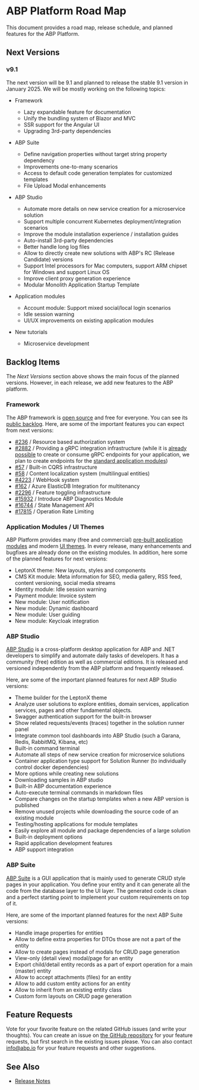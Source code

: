 # ABP Platform Road Map

This document provides a road map, release schedule, and planned features for the ABP Platform.

## Next Versions

### v9.1

The next version will be 9.1 and planned to release the stable 9.1 version in January 2025. We will be mostly working on the following topics:

* Framework
  * Lazy expandable feature for documentation
  * Unify the bundling system of Blazor and MVC
  * SSR support for the Angular UI
  * Upgrading 3rd-party dependencies

* ABP Suite
  * Define navigation properties without target string property dependency
  * Improvements one-to-many scenarios
  * Access to default code generation templates for customized templates
  * File Upload Modal enhancements

* ABP Studio
  * Automate more details on new service creation for a microservice solution
  * Support multiple concurrent Kubernetes deployment/integration scenarios
  * Improve the module installation experience / installation guides
  * Auto-install 3rd-party dependencies
  * Better handle long log files
  * Allow to directly create new solutions with ABP's RC (Release Candidate) versions
  * Support Intel processors for Mac computers, support ARM chipset for Windows and support Linux OS
  * Improve client proxy generation experience
  * Modular Monolith Application Startup Template

* Application modules
  * Account module: Support mixed social/local login scenarios
  * Idle session warning
  * UI/UX improvements on existing application modules

* New tutorials
  * Microservice development

## Backlog Items

The *Next Versions* section above shows the main focus of the planned versions. However, in each release, we add new features to the ABP platform.

### Framework

The ABP framework is [open source](https://github.com/abpframework/abp) and free for everyone. You can see its [public backlog](https://github.com/abpframework/abp/milestone/2). Here, are some of the important features you can expect from next versions:

* [#236](https://github.com/abpframework/abp/issues/236) / Resource based authorization system
* [#2882](https://github.com/abpframework/abp/issues/2882) / Providing a gRPC integration infrastructure (while it is [already possible](https://github.com/abpframework/abp-samples/tree/master/GrpcDemo) to create or consume gRPC endpoints for your application, we plan to create endpoints for the [standard application modules](../modules/index.md))
* [#57](https://github.com/abpframework/abp/issues/57) / Built-in CQRS infrastructure
* [#58](https://github.com/abpframework/abp/issues/58) / Content localization system (multilingual entities)
* [#4223](https://github.com/abpframework/abp/issues/4223) / WebHook system
* [#162](https://github.com/abpframework/abp/issues/162) / Azure ElasticDB Integration for multitenancy
* [#2296](https://github.com/abpframework/abp/issues/2296) / Feature toggling infrastructure
* [#15932](https://github.com/abpframework/abp/issues/15932) / Introduce ABP Diagnostics Module
* [#16744](https://github.com/abpframework/abp/issues/16744) / State Management API
* [#17815](https://github.com/abpframework/abp/issues/17815) / Operation Rate Limiting

### Application Modules / UI Themes

ABP Platform provides many (free and commercial) [pre-built application modules](../modules/index.md) and modern [UI themes](../ui-themes/index.md). In every release, many enhancements and bugfixes are already done on the existing modules. In addition, here some of the planned features for next versions:

* LeptonX theme: New layouts, styles and components
* CMS Kit module: Meta information for SEO, media gallery, RSS feed, content versioning, social media streams
* Identity module: Idle session warning
* Payment module: Invoice system
* New module: User notification
* New module: Dynamic dashboard
* New module: User guiding
* New module: Keycloak integration

### ABP Studio

[ABP Studio](../studio/index.md) is a cross-platform desktop application for ABP and .NET developers to simplify and automate daily tasks of developers. It has a community (free) edition as well as commercial editions. It is released and versioned independently from the ABP platform and frequently released.

Here, are some of the important planned features for next ABP Studio versions:

* Theme builder for the LeptonX theme
* Analyze user solutions to explore entities, domain services, application services, pages and other fundamental objects.
* Swagger authentication support for the built-in browser
* Show related requests/events (traces) together in the solution runner panel
* Integrate common tool dashboards into ABP Studio (such a Garana, Redis, RabbitMQ, Kibana, etc)
* Built-in command terminal
* Automate all steps of new service creation for microservice solutions
* Container application type support for Solution Runner (to individually control docker dependencies)
* More options while creating new solutions
* Downloading samples in ABP studio
* Built-in ABP documentation experience
* Auto-execute terminal commands in markdown files
* Compare changes on the startup templates when a new ABP version is published
* Remove unused projects while downloading the source code of an existing module
* Testing/hosting applications for module templates
* Easily explore all module and package dependencies of a large solution
* Built-in deployment options
* Rapid application development features
* ABP support integration

### ABP Suite

[ABP Suite](../suite/index.md) is a GUI application that is mainly used to generate CRUD style pages in your application. You define your entity and it can generate all the code from the database layer to the UI layer. The generated code is clean and a perfect starting point to implement your custom requirements on top of it.

Here, are some of the important planned features for the next ABP Suite versions:

* Handle image properties for entities
* Allow to define extra properties for DTOs those are not a part of the entity
* Allow to create pages instead of modals for CRUD page generation
* View-only (detail view) modal/page for an entity
* Export child/detail entity records as a part of export operation for a main (master) entity
* Allow to accept attachments (files) for an entity
* Allow to add custom entity actions for an entity
* Allow to inherit from an existing entity class
* Custom form layouts on CRUD page generation

## Feature Requests

Vote for your favorite feature on the related GitHub issues (and write your thoughts). You can create an issue on [the GitHub repository](https://github.com/abpframework/abp) for your feature requests, but first search in the existing issues please. You can also contact info@abp.io for your feature requests and other suggestions.

## See Also

* [Release Notes](release-notes.md)
